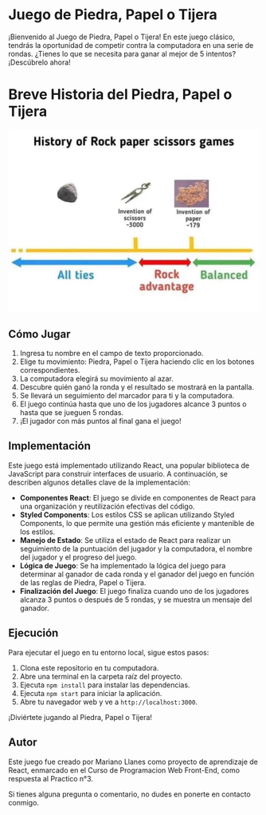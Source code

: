# Juego de Piedra, Papel o Tijera

¡Bienvenido al Juego de Piedra, Papel o Tijera! En este juego clásico, tendrás la oportunidad de competir contra la computadora en una serie de rondas. ¿Tienes lo que se necesita para ganar al mejor de 5 intentos? ¡Descúbrelo ahora!

# Breve Historia del Piedra, Papel o Tijera

 ![Resumen Historico](public/histPPT.jpg)

## Cómo Jugar

1. Ingresa tu nombre en el campo de texto proporcionado.
2. Elige tu movimiento: Piedra, Papel o Tijera haciendo clic en los botones correspondientes.
3. La computadora elegirá su movimiento al azar.
4. Descubre quién ganó la ronda y el resultado se mostrará en la pantalla.
5. Se llevará un seguimiento del marcador para ti y la computadora.
6. El juego continúa hasta que uno de los jugadores alcance 3 puntos o hasta que se jueguen 5 rondas.
7. ¡El jugador con más puntos al final gana el juego!

## Implementación

Este juego está implementado utilizando React, una popular biblioteca de JavaScript para construir interfaces de usuario. A continuación, se describen algunos detalles clave de la implementación:

- **Componentes React**: El juego se divide en componentes de React para una organización y reutilización efectivas del código.
- **Styled Components**: Los estilos CSS se aplican utilizando Styled Components, lo que permite una gestión más eficiente y mantenible de los estilos.
- **Manejo de Estado**: Se utiliza el estado de React para realizar un seguimiento de la puntuación del jugador y la computadora, el nombre del jugador y el progreso del juego.
- **Lógica de Juego**: Se ha implementado la lógica del juego para determinar al ganador de cada ronda y el ganador del juego en función de las reglas de Piedra, Papel o Tijera.
- **Finalización del Juego**: El juego finaliza cuando uno de los jugadores alcanza 3 puntos o después de 5 rondas, y se muestra un mensaje del ganador.

## Ejecución

Para ejecutar el juego en tu entorno local, sigue estos pasos:

1. Clona este repositorio en tu computadora.
2. Abre una terminal en la carpeta raíz del proyecto.
3. Ejecuta `npm install` para instalar las dependencias.
4. Ejecuta `npm start` para iniciar la aplicación.
5. Abre tu navegador web y ve a `http://localhost:3000`.

¡Diviértete jugando al Piedra, Papel o Tijera!

## Autor

Este juego fue creado por Mariano Llanes como proyecto de aprendizaje de React, enmarcado en el Curso de Programacion Web Front-End, como respuesta al Practico n°3.

Si tienes alguna pregunta o comentario, no dudes en ponerte en contacto conmigo.